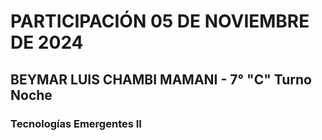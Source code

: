 # PARTICIPACIÓN 05 DE NOVIEMBRE DE 2024
## BEYMAR LUIS CHAMBI MAMANI - 7° "C" Turno Noche
### Tecnologías Emergentes II
